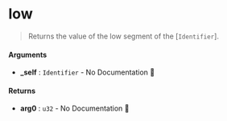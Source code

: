 # low

>  Returns the value of the low segment of the [`Identifier`].

#### Arguments

- **\_self** : `Identifier` \- No Documentation 🚧

#### Returns

- **arg0** : `u32` \- No Documentation 🚧